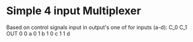 # Simple 4 input Multiplexer
Based on control signals input in output's one of for inputs (a-d):
C_0	C_1	OUT
 0	 0	 a
 0	 1	 b
 1	 0	 c
 1	 1	 d